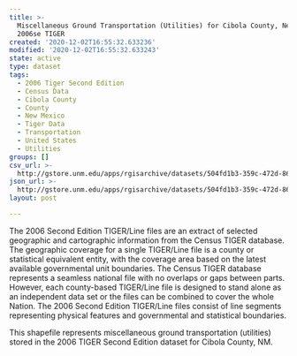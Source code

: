 ```yaml
---
title: >-
  Miscellaneous Ground Transportation (Utilities) for Cibola County, New Mexico,
  2006se TIGER
created: '2020-12-02T16:55:32.633236'
modified: '2020-12-02T16:55:32.633243'
state: active
type: dataset
tags:
  - 2006 Tiger Second Edition
  - Census Data
  - Cibola County
  - County
  - New Mexico
  - Tiger Data
  - Transportation
  - United States
  - Utilities
groups: []
csv_url: >-
  http://gstore.unm.edu/apps/rgisarchive/datasets/504fd1b3-359c-472d-86cc-3c77798d36c4/tgr2006se_cibo_lkc.derived.csv
json_url: >-
  http://gstore.unm.edu/apps/rgisarchive/datasets/504fd1b3-359c-472d-86cc-3c77798d36c4/tgr2006se_cibo_lkc.derived.json
layout: post

---
```

The 2006 Second Edition TIGER/Line files are an extract of selected geographic and cartographic information from the Census TIGER database.  The geographic coverage for a single TIGER/Line file is a county or statistical equivalent entity, with the coverage area based on the latest available governmental unit boundaries. The Census TIGER database represents a seamless national file with no overlaps or gaps between parts.  However, each county-based TIGER/Line file is designed to stand alone as an independent data set or the files can be combined to cover the whole Nation.  The 2006 Second Edition  TIGER/Line files consist of line segments representing physical features and governmental and statistical boundaries.  

This shapefile represents miscellaneous ground transportation (utilities) stored in the 2006 TIGER Second Edition dataset for Cibola County, NM.
